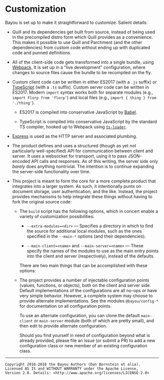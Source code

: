 Customization
=============

Bayou is set up to make it straightforward to customize. Salient details:

* Quill and its dependencies get built from source, instead of being used in
  the precompiled distro form which Quill provides as a convenience. This makes
  it possible to use Quill and Parchment (and the other dependencies) from
  custom code without ending up with duplicated code and punned definitions.

* All of the client-side code gets transformed into a single bundle, using
  [Webpack](https://webpack.github.io/). It is set up in a "live development"
  configuration, where changes to source files cause the bundle to be recompiled
  on the fly.

* Custom client code can be written in either ES2017 (with a `.js` suffix) or
  [TypeScript](https://www.typescriptlang.org/) (with a `.ts` suffix). Custom
  server code can be written in ES2017. Modern `import` syntax works both for
  separate modules (e.g., `import Florp from 'florp'`) and local files (e.g.,
  `import { thing } from './thing'`).

  * ES2017 is compiled into conservative JavaScript by
    [Babel](https://babeljs.io/).

  * TypeScript is compiled into conservative JavaScript by the standard
    TS compiler, hooked up to Webpack using
    [`ts-loader`](https://www.npmjs.com/package/ts-loader).

* [Express](https://expressjs.com/) is used as the HTTP server and associated
  plumbing.

* The product defines and uses a structured (though as yet not particularly
  well-specified) API for communication between client and server. It uses a
  websocket for transport, using it to pass JSON-encoded API calls and
  responses. As of this writing, the server side only _barely_ does anything
  nontrivial. The intention is to continue expanding the server-side
  functionality over time.

* This project is meant to form the core for a more complete product that
  integrates into a larger system. As such, it intentionally punts on document
  storage, user authentication, and the like. Instead, the project provides
  mechanisms to help integrate these things without having to fork the original
  source code:

  * The `build` script has the following options, which in concert enable a
    variety of customization possibilities:

    * `--extra-modules=<dir>` &mdash; Specifies a directory in which to find the
      source for additional local modules, such as the ones specified in the
      `--main-*` options (and their dependencies).

    * `--main-client=<name>` and `--main-server=<name>` &mdash; These specify
      the names of the modules to use as the main entry points into the client
      and server (respectively), instead of the defaults.

    There are two main things that can be accomplished with these options:

  * The project provides a number of injectable configuration points (values,
    functions, or objects), both on the client and server side. Default
    implementations of the configurations are all no-ops or have very simple
    behavior. However, a complete system may choose to provide alternate
    implementations. See the modules `@bayou/config-*` for documentation on all
    configuration points.

    To use an alternate configuration, you can clone the default `main-client`
    or `main-server` module (both of which are pretty small), and then edit to
    provide alternate configuration.

    Should you find yourself in need of configuration beyond what is already
    provided, please file an issue (or submit a PR) to add a new configuration
    class or new member of an existing configuration class.

- - - - - - - - - -

```
Copyright 2016-2018 the Bayou Authors (Dan Bornstein et alia).
Licensed AS IS and WITHOUT WARRANTY under the Apache License,
Version 2.0. Details: <http://www.apache.org/licenses/LICENSE-2.0>
```
